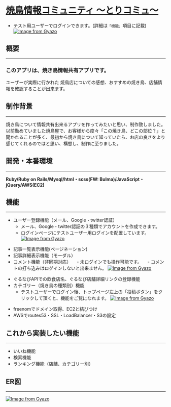 # [焼鳥情報コミュニティ 〜とりコミュ〜](https://yakitori-community.tk/)
- テスト用ユーザーでログインできます。(詳細は`「機能」`項目に記載)
[![Image from Gyazo](https://i.gyazo.com/bd762912ba7a389042e637b83e4a8d47.jpg)](https://gyazo.com/bd762912ba7a389042e637b83e4a8d47)

## 概要
---
### このアプリは、焼き鳥情報共有アプリです。
 ユーザーが実際に行かれた 焼鳥店についての感想、おすすめの焼き鳥、店舗情報を確認することが出来ます。

## 制作背景
---
 焼き鳥について情報共有出来るアプリを作ってみたいと思い、制作致しました。以前勤めていました焼鳥屋で、お客様から度々「この焼き鳥、どこの部位？」と聞かれることが多く、最初から焼き鳥について知っていたら、お店の良さをより感じてくれるのではと思い、構想し、制作に至りました。



## 開発・本番環境
---
**Ruby/Ruby on Rails/Mysql/html・scss(FW: Bulma)/JavaScript・jQuery/AWS(EC2)**

## 機能
---
- ユーザー登録機能（メール、Google・twitter認証）
  - メール、Google・twitter認証の３種類でアカウントを作成できます。
  - ログインページにテストユーザー用ログインを配置しています。
[![Image from Gyazo](https://i.gyazo.com/7cdbc35aa44edf6c33c422f3182e7ba3.jpg)](https://gyazo.com/7cdbc35aa44edf6c33c422f3182e7ba3)
>
- 記事一覧表示機能(ページネーション)
- 記事詳細表示機能（モーダル）
- コメント機能（非同期対応）
  　- 未ログインでも操作可能です。
  　- コメントの打ち込みはログインしないと出来ません。
[![Image from Gyazo](https://i.gyazo.com/bc8c61f1c68e732ca9b945b5f7930135.gif)](https://gyazo.com/bc8c61f1c68e732ca9b945b5f7930135)
>
- ぐるなびAPIでの飲食店名、ぐるなび店舗詳細リンクの登録機能
- カテゴリー（焼き鳥の種類別）機能
  - テストユーザーでログイン後、トップページ左上の「投稿ボタン」をクリックして頂くと、機能をご覧になれます。
[![Image from Gyazo](https://i.gyazo.com/6cd2b4a45db81198f9337c2060fbdfce.gif)](https://gyazo.com/6cd2b4a45db81198f9337c2060fbdfce)
>
- freenomでドメイン取得、EC2と結びつけ
- AWSでroutes53・SSL・LoadBalancer・S3の設定

## これから実装したい機能
---
- いいね機能
- 検索機能
- ランキング機能（店舗、カテゴリー別）
## ER図
---
[![Image from Gyazo](https://i.gyazo.com/808233974000b2631aaf11366eb11c86.png)](https://gyazo.com/808233974000b2631aaf11366eb11c86)